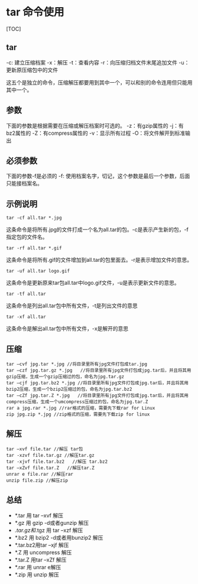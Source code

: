 # tar 命令使用

[TOC]

## tar
-c: 建立压缩档案
-x：解压
-t：查看内容
-r：向压缩归档文件末尾追加文件
-u：更新原压缩包中的文件

这五个是独立的命令，压缩解压都要用到其中一个，可以和别的命令连用但只能用其中一个。

## 参数
下面的参数是根据需要在压缩或解压档案时可选的。
-z：有gzip属性的
-j：有bz2属性的
-Z：有compress属性的
-v：显示所有过程
-O：将文件解开到标准输出

## 必须参数
下面的参数-f是必须的
-f: 使用档案名字，切记，这个参数是最后一个参数，后面只能接档案名。

## 示例说明
```
tar -cf all.tar *.jpg 
```
这条命令是将所有.jpg的文件打成一个名为all.tar的包。-c是表示产生新的包，-f指定包的文件名。 

```
tar -rf all.tar *.gif 
```
这条命令是将所有.gif的文件增加到all.tar的包里面去。-r是表示增加文件的意思。 

```
tar -uf all.tar logo.gif 
```
这条命令是更新原来tar包all.tar中logo.gif文件，-u是表示更新文件的意思。 

```
tar -tf all.tar 
```
这条命令是列出all.tar包中所有文件，-t是列出文件的意思 

```
tar -xf all.tar 
```
这条命令是解出all.tar包中所有文件，-x是解开的意思 

## 压缩
```
tar –cvf jpg.tar *.jpg //将目录里所有jpg文件打包成tar.jpg
tar –czf jpg.tar.gz *.jpg   //将目录里所有jpg文件打包成jpg.tar后，并且将其用gzip压缩，生成一个gzip压缩过的包，命名为jpg.tar.gz
tar –cjf jpg.tar.bz2 *.jpg //将目录里所有jpg文件打包成jpg.tar后，并且将其用bzip2压缩，生成一个bzip2压缩过的包，命名为jpg.tar.bz2
tar –cZf jpg.tar.Z *.jpg   //将目录里所有jpg文件打包成jpg.tar后，并且将其用compress压缩，生成一个umcompress压缩过的包，命名为jpg.tar.Z
rar a jpg.rar *.jpg //rar格式的压缩，需要先下载rar for Linux
zip jpg.zip *.jpg //zip格式的压缩，需要先下载zip for linux
```

## 解压
```
tar –xvf file.tar //解压 tar包
tar -xzvf file.tar.gz //解压tar.gz
tar -xjvf file.tar.bz2   //解压 tar.bz2
tar –xZvf file.tar.Z   //解压tar.Z
unrar e file.rar //解压rar
unzip file.zip //解压zip
```

## 总结
- *.tar 用 tar –xvf 解压
- *.gz 用 gzip -d或者gunzip 解压
- *.tar.gz和*.tgz 用 tar –xzf 解压
- *.bz2 用 bzip2 -d或者用bunzip2 解压
- *.tar.bz2用tar –xjf 解压
- *.Z 用 uncompress 解压
- *.tar.Z 用tar –xZf 解压
- *.rar 用 unrar e解压
- *.zip 用 unzip 解压
